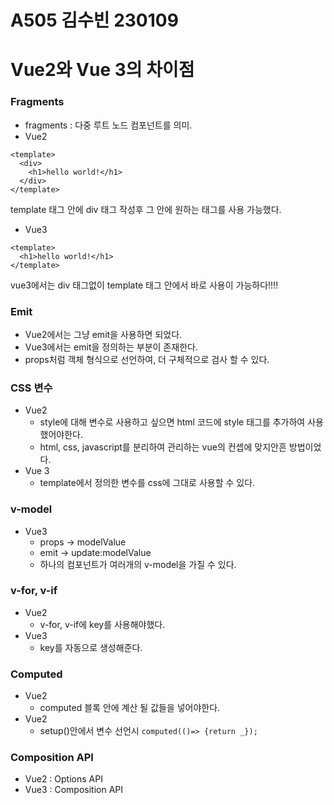 # A505 김수빈 230109

# Vue2와 Vue 3의 차이점

### Fragments
* fragments :  다중 루트 노드 컴포넌트를 의미.
* Vue2
``` vue
<template>
  <div>
    <h1>hello world!</h1>
  </div>
</template>
```
template 태그 안에 div 태그 작성후 그 안에 원하는 태그를 사용 가능했다.
* Vue3
``` vue
<template>
  <h1>hello world!</h1>
</template>
```
vue3에서는 div 태그없이 template 태그 안에서 바로 사용이 가능하다!!!!

### Emit
* Vue2에서는 그냥 emit을 사용하면 되었다.
* Vue3에서는 emit을 정의하는 부분이 존재한다.
* props처럼 객체 형식으로 선언하여, 더 구체적으로 검사 할 수 있다.

### CSS 변수
* Vue2
  * style에 대해 변수로 사용하고 싶으면 html 코드에 style 태그를 추가하여 사용했어야한다.
  * html, css, javascript를 분리하여 관리하는 vue의 컨셉에 맞지안흔 방법이었다.
* Vue 3
  * template에서 정의한 변수를 css에 그대로 사용할 수 있다.

### v-model
* Vue3
  * props -> modelValue
  * emit -> update:modelValue
  * 하나의 컴포넌트가 여러개의 v-model을 가질 수 있다.

### v-for, v-if
* Vue2
  * v-for, v-if에 key를 사용해야했다.
* Vue3
  * key를 자동으로 생성해준다.

### Computed
* Vue2
  * computed 블록 안에 계산 될 값들을 넣어야한다.
* Vue2
  * setup()안에서 변수 선언시 `computed(()=> {return _});`

### Composition API
* Vue2 : Options API
* Vue3 : Composition API